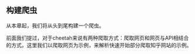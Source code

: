 ## 构建爬虫

从本章起，我们将从头到尾构建一个爬虫。

前面我们提过，对于cheetah来说有两种爬取方式：爬取网页和网页与API相结合的方式。这里我们以爬取网页为示例，来解析快速开始部分爬取知乎网站的示例。

